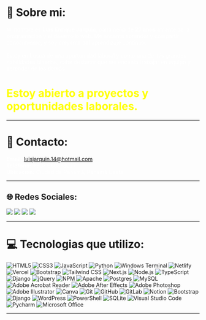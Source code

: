 # 💫 Sobre mi:

<p style="font-size: 14px; color: white;">Mi nombre es <strong>Luis Enrique Jarquin</strong>, panameño de <strong>27 años</strong> amante de la programación y el desarrollo web.
Me encanta aprender y compartir conocimiento, y soy creyente del aprendizaje continuo.<br><br>
Estoy en busca de una oportunidad laboral y como una de mis grandes habilidades blandas, cabe destacar que me encanta trabajar en equipo y aprender de los demás.
</p>
<h1 style="color: yellow; font-weight: bold;">Estoy abierto a proyectos y oportunidades laborales.</h1>

---

# 📧 Contacto:

<p style="font-size: 14px; color: white;">
    <strong>Email:</strong> <a href="mailto:luisjarquin.14@hotmail.com" target="_blank" rel="noopener noreferrer">luisjarquin.14@hotmail.com</a><br>
    <strong>Teléfono:</strong> +507 6696-3027<br>
    <strong>Ubicación:</strong> Ciudad de Panamá, Panamá Oeste<br>
</p>

---

## 🌐 Redes Sociales:

<a href="https://www.linkedin.com/in/luis-enrique-jarquin-cornejo-287145228/" target="_blank" rel="noopener noreferrer"><img src="https://img.shields.io/badge/LinkedIn-%230077B5.svg?logo=linkedin&logoColor=white" /></a>
<a href="https://www.instagram.com/enriquedrum/" target="_blank" rel="noopener noreferrer"><img src="https://img.shields.io/badge/Instagram-FF4500.svg?logo=instagram&logoColor=white" /></a>
<a href="https://x.com/enriquedrum" target="_blank" rel="noopener noreferrer"><img src="https://img.shields.io/badge/X-FF4500.svg?logo=x&logoColor=white" /></a>
<a href="https://www.facebook.com/luis.e.jarquin/" target="_blank" rel="noopener noreferrer"><img src="https://img.shields.io/badge/Facebook-1877F2.svg?logo=facebook&logoColor=white" /></a>

---

# 💻 Tecnologias que utilizo:

![HTML5](https://img.shields.io/badge/html5-%23E34F26.svg?style=for-the-badge&logo=html5&logoColor=white) ![CSS3](https://img.shields.io/badge/css3-%231572B6.svg?style=for-the-badge&logo=css3&logoColor=white) ![JavaScript](https://img.shields.io/badge/javascript-%23323330.svg?style=for-the-badge&logo=javascript&logoColor=%23F7DF1E) ![Python](https://img.shields.io/badge/python-3670A0?style=for-the-badge&logo=python&logoColor=ffdd54) ![Windows Terminal](https://img.shields.io/badge/Windows%20Terminal-%234D4D4D.svg?style=for-the-badge&logo=windows-terminal&logoColor=white) ![Netlify](https://img.shields.io/badge/netlify-%23000000.svg?style=for-the-badge&logo=netlify&logoColor=#00C7B7) ![Vercel](https://img.shields.io/badge/vercel-%23000000.svg?style=for-the-badge&logo=vercel&logoColor=white) ![Bootstrap](https://img.shields.io/badge/bootstrap-%238511FA.svg?style=for-the-badge&logo=bootstrap&logoColor=white) ![Tailwind CSS](https://img.shields.io/badge/tailwindcss-%2338B2E3.svg?style=for-the-badge&logo=tailwindcss&logoColor=white) ![Next.js](https://img.shields.io/badge/next.js-%23000.svg?style=for-the-badge&logo=next.js&logoColor=white) ![Node.js](https://img.shields.io/badge/node.js-6DA55E?style=for-the-badge&logo=node.js&logoColor=white) ![TypeScript](https://img.shields.io/badge/typescript-%23007ACC.svg?style=for-the-badge&logo=typescript&logoColor=white) ![Django](https://img.shields.io/badge/django-%23092E20.svg?style=for-the-badge&logo=django&logoColor=white) ![jQuery](https://img.shields.io/badge/jquery-%230769AD.svg?style=for-the-badge&logo=jquery&logoColor=white) ![NPM](https://img.shields.io/badge/NPM-%23CB3837.svg?style=for-the-badge&logo=npm&logoColor=white) ![Apache](https://img.shields.io/badge/apache-%23D42029.svg?style=for-the-badge&logo=apache&logoColor=white) ![Postgres](https://img.shields.io/badge/postgres-%23316192.svg?style=for-the-badge&logo=postgresql&logoColor=white) ![MySQL](https://img.shields.io/badge/mysql-4479A1.svg?style=for-the-badge&logo=mysql&logoColor=white) ![Adobe Acrobat Reader](https://img.shields.io/badge/Adobe%20Acrobat%20Reader-EC1C24.svg?style=for-the-badge&logo=Adobe%20Acrobat%20Reader&logoColor=white) ![Adobe After Effects](https://img.shields.io/badge/Adobe%20After%20Effects-9999FF.svg?style=for-the-badge&logo=Adobe%20After%20Effects&logoColor=white) ![Adobe Photoshop](https://img.shields.io/badge/adobe%20photoshop-%2331A8FF.svg?style=for-the-badge&logo=adobe%20photoshop&logoColor=white) ![Adobe Illustrator](https://img.shields.io/badge/adobe%20illustrator-%23FF9A00.svg?style=for-the-badge&logo=adobe%20illustrator&logoColor=white) ![Canva](https://img.shields.io/badge/Canva-%2300C4CC.svg?style=for-the-badge&logo=Canva&logoColor=white) ![Git](https://img.shields.io/badge/git-%23F05033.svg?style=for-the-badge&logo=git&logoColor=white) ![GitHub](https://img.shields.io/badge/github-%23121011.svg?style=for-the-badge&logo=github&logoColor=white) ![GitLab](https://img.shields.io/badge/gitlab-%23181717.svg?style=for-the-badge&logo=gitlab&logoColor=white) ![Notion](https://img.shields.io/badge/Notion-%23000000.svg?style=for-the-badge&logo=notion&logoColor=white) ![Bootstrap](https://img.shields.io/badge/bootstrap-%238511FA.svg?style=for-the-badge&logo=bootstrap&logoColor=white) ![Django](https://img.shields.io/badge/django-%23092E20.svg?style=for-the-badge&logo=django&logoColor=white) ![WordPress](https://img.shields.io/badge/WordPress-%23117AC9.svg?style=for-the-badge&logo=WordPress&logoColor=white) ![PowerShell](https://img.shields.io/badge/PowerShell-%235391FE.svg?style=for-the-badge&logo=powershell&logoColor=white) ![SQLite](https://img.shields.io/badge/sqlite-%2307405e.svg?style=for-the-badge&logo=sqlite&logoColor=white) ![Visual Studio Code](https://img.shields.io/badge/Visual%20Studio%20Code-0078D7.svg?style=for-the-badge&logo=visual-studio-code&logoColor=white) ![Pycharm](https://img.shields.io/badge/Pycharm-0078D7.svg?style=for-the-badge&logo=pycharm&logoColor=white) ![Microsoft Office](https://img.shields.io/badge/Microsoft%20Office-D83B01.svg?style=for-the-badge&logo=microsoft-office&logoColor=white)

---
